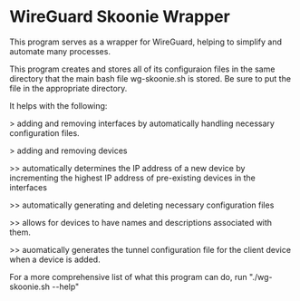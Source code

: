 
# WireGuard Skoonie Wrapper

This program serves as a wrapper for WireGuard, helping to simplify and automate many processes.

This program creates and stores all of its configuraion files in the same directory that the main bash file wg-skoonie.sh is stored. Be sure to put the file in the appropriate directory.

It helps with the following:

\> adding and removing interfaces by automatically handling necessary configuration files.

\> adding and removing devices

\>\> automatically determines the IP address of a new device by incrementing the highest IP address of pre-existing devices in the interfaces

\>\> automatically generating and deleting necessary configuration files

\>\> allows for devices to have names and descriptions associated with them.

\>\> auomatically generates the tunnel configuration file for the client device when a device is added.

For a more comprehensive list of what this program can do, run "./wg-skoonie.sh --help"